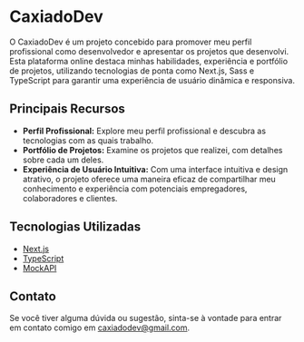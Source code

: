 # CaxiadoDev

O CaxiadoDev é um projeto concebido para promover meu perfil profissional como desenvolvedor e apresentar os projetos que desenvolvi. Esta plataforma online destaca minhas habilidades, experiência e portfólio de projetos, utilizando tecnologias de ponta como Next.js, Sass e TypeScript para garantir uma experiência de usuário dinâmica e responsiva.

## Principais Recursos

- **Perfil Profissional:** Explore meu perfil profissional e descubra as tecnologias com as quais trabalho.
- **Portfólio de Projetos:** Examine os projetos que realizei, com detalhes sobre cada um deles.
- **Experiência de Usuário Intuitiva:** Com uma interface intuitiva e design atrativo, o projeto oferece uma maneira eficaz de compartilhar meu conhecimento e experiência com potenciais empregadores, colaboradores e clientes.

## Tecnologias Utilizadas 

- [Next.js](https://nextjs.org/)
- [TypeScript](https://www.typescriptlang.org/)
- [MockAPI](https://mockapi.io/projects)

## Contato

Se você tiver alguma dúvida ou sugestão, sinta-se à vontade para entrar em contato comigo em [caxiadodev@gmail.com](mailto:caxiadodev@gmail.com).
